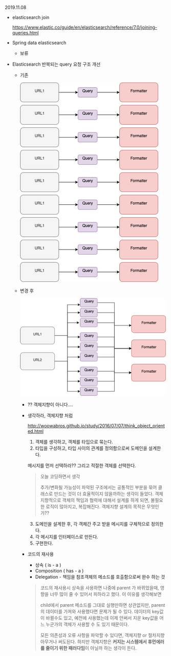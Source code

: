 2019.11.08



- elasticsearch join

  https://www.elastic.co/guide/en/elasticsearch/reference/7.0/joining-queries.html

- Spring data elasticsearch

  - 보류

- Elasticsearch 반복되는 query 요청 구조 개선

  - 기존

    ![before1](./images/before1.png)

  - 변경 후

    ![before](./images/before.png)

    - ?? 객체지향이 아니다....

    - 생각하라, 객체지향 처럼

      http://woowabros.github.io/study/2016/07/07/think_object_oriented.html

      1. 객체를 생각하고, 객체를 타입으로 묶는다.
      2. 타입을 구성하고, 타입 사이의 관계를 정의함으로써 도메인을 설계한다.

      메시지를 먼저 선택하라?? 그리고 적절한 객체를 선택한다.

      > 오늘 코딩하면서 생각
      >
      > 추가/변화될 가능성이 파악된 구조에서는 공통적인 부분을 묶어 클래스로 만드는 것이 더 효율적이지 않을까하는 생각이 들었다. 객체지향적으로 객체의 책임과 협력에 대해서 설계를 하게 되면, 불필요한 로직이 많아지고, 복잡해진다. 객체지향 설계의 목적은 무엇인가??

      3. 도메인을 설계한 후, 각 객체간 주고 받을 메시지를 구체적으로 정의한다.
      4. 각 메시지를 인터페이스로 만든다.
      5. 구현한다.

    - 코드의 재사용

      - 상속 ( is - a )
      - Composition ( has - a )
      - Delegation - 책임을 참조객체의 메소드를 호출함으로써 완수 하는 것

      > 코드의 재사용시 상속을 사용하면 나중에 parent 가 바뀌었을때, 영향을 너무 많이 줄 수 있어서 피하라고 했다. 이 이유를 생각해보면
      >
      > child에서 parent 메소드를 그대로 실행만하면 상관없지만, parent의 데이터를 가져와 사용했다면 문제가 될 수 있다. 데이터의 key값이 바뀔수도 있고, 예전에 사용했는데 이제 안써서 지운 key값을 어느 누군가의 객체가 사용할 수 도 있기 때문이다. 
      >
      > 모든 의존성과 오류 사항을 파악할 수 있다면, 객체지향 or 절차지향 아무거나 써도된다. 하지만 객체지향은 **커지는 시스템에서 휴먼에러를 줄이기 위한 패러다임**이 아닐까 하는 생각이 든다.

      

